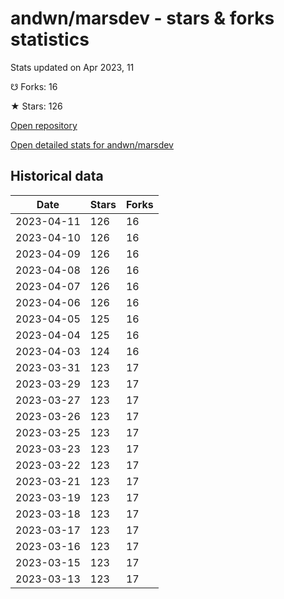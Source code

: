 # andwn/marsdev - stars & forks statistics

Stats updated on Apr 2023, 11

☋ Forks: 16

★ Stars: 126

[Open repository](https://github.com/andwn/marsdev)

[Open detailed stats for andwn/marsdev](https://reviewgithub.com/rep/andwn/marsdev)

## Historical data
| Date | Stars | Forks |
|------|-------|-------|
| 2023-04-11 | 126 | 16 | 
| 2023-04-10 | 126 | 16 | 
| 2023-04-09 | 126 | 16 | 
| 2023-04-08 | 126 | 16 | 
| 2023-04-07 | 126 | 16 | 
| 2023-04-06 | 126 | 16 | 
| 2023-04-05 | 125 | 16 | 
| 2023-04-04 | 125 | 16 | 
| 2023-04-03 | 124 | 16 | 
| 2023-03-31 | 123 | 17 | 
| 2023-03-29 | 123 | 17 | 
| 2023-03-27 | 123 | 17 | 
| 2023-03-26 | 123 | 17 | 
| 2023-03-25 | 123 | 17 | 
| 2023-03-23 | 123 | 17 | 
| 2023-03-22 | 123 | 17 | 
| 2023-03-21 | 123 | 17 | 
| 2023-03-19 | 123 | 17 | 
| 2023-03-18 | 123 | 17 | 
| 2023-03-17 | 123 | 17 | 
| 2023-03-16 | 123 | 17 | 
| 2023-03-15 | 123 | 17 | 
| 2023-03-13 | 123 | 17 | 

